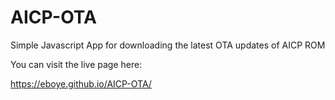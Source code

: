 # AICP-OTA
Simple Javascript App for downloading the latest OTA updates of AICP ROM

You can visit the live page here:

https://eboye.github.io/AICP-OTA/
